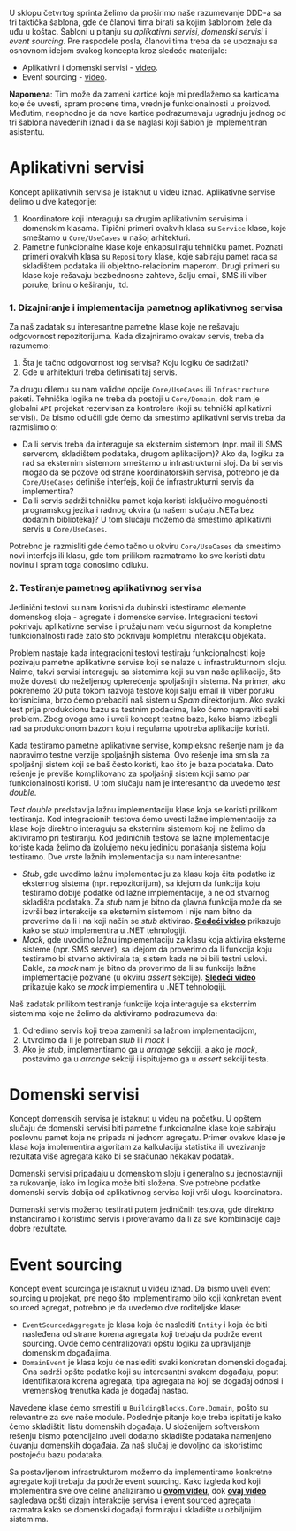 U sklopu četvrtog sprinta želimo da proširimo naše razumevanje DDD-a sa tri taktička šablona, gde će članovi tima birati sa kojim šablonom žele da uđu u koštac. Šabloni u pitanju su _aplikativni servisi_, _domenski servisi_ i _event sourcing_. Pre raspodele posla, članovi tima treba da se upoznaju sa osnovnom idejom svakog koncepta kroz sledeće materijale:

- Aplikativni i domenski servisi - [video](https://youtu.be/Y8I4THKo9HA).
- Event sourcing - [video](https://youtu.be/cTMG3QB7Lys).

**Napomena**: Tim može da zameni kartice koje mi predlažemo sa karticama koje će uvesti, spram procene tima, vrednije funkcionalnosti u proizvod. Međutim, neophodno je da nove kartice podrazumevaju ugradnju jednog od tri šablona navedenih iznad i da se naglasi koji šablon je implementiran asistentu.

# Aplikativni servisi
Koncept aplikativnih servisa je istaknut u videu iznad. Aplikativne servise delimo u dve kategorije:

1. Koordinatore koji interaguju sa drugim aplikativnim servisima i domenskim klasama. Tipični primeri ovakvih klasa su `Service` klase, koje smeštamo u `Core/UseCases` u našoj arhitekturi.
2. Pametne funkcionalne klase koje enkapsuliraju tehničku pamet. Poznati primeri ovakvih klasa su `Repository` klase, koje sabiraju pamet rada sa skladištem podataka ili objektno-relacionim maperom. Drugi primeri su klase koje rešavaju bezbednosne zahteve, šalju email, SMS ili viber poruke, brinu o keširanju, itd.

### 1. Dizajniranje i implementacija pametnog aplikativnog servisa
Za naš zadatak su interesantne pametne klase koje ne rešavaju odgovornost repozitorijuma. Kada dizajniramo ovakav servis, treba da razumemo:

1. Šta je tačno odgovornost tog servisa? Koju logiku će sadržati?
2. Gde u arhitekturi treba definisati taj servis.

Za drugu dilemu su nam validne opcije `Core/UseCases` ili `Infrastructure` paketi. Tehnička logika ne treba da postoji u `Core/Domain`, dok nam je globalni `API` projekat rezervisan za kontrolere (koji su tehnički aplikativni servisi). Da bismo odlučili gde ćemo da smestimo aplikativni servis treba da razmislimo o:

- Da li servis treba da interaguje sa eksternim sistemom (npr. mail ili SMS serverom, skladištem podataka, drugom aplikacijom)? Ako da, logiku za rad sa eksternim sistemom smeštamo u infrastrukturni sloj. Da bi servis mogao da se pozove od strane koordinatorskih servisa, potrebno je da `Core/UseCases` definiše interfejs, koji će infrastrukturni servis da implementira?
- Da li servis sadrži tehničku pamet koja koristi isključivo mogućnosti programskog jezika i radnog okvira (u našem slučaju .NETa bez dodatnih biblioteka)? U tom slučaju možemo da smestimo aplikativni servis u `Core/UseCases`.

Potrebno je razmisliti gde ćemo tačno u okviru `Core/UseCases` da smestimo novi interfejs ili klasu, gde tom prilikom razmatramo ko sve koristi datu novinu i spram toga donosimo odluku.

### 2. Testiranje pametnog aplikativnog servisa
Jedinični testovi su nam korisni da dubinski istestiramo elemente domenskog sloja - agregate i domenske servise. Integracioni testovi  pokrivaju aplikativne servise i pružaju nam veću sigurnost da kompletne funkcionalnosti rade zato što pokrivaju kompletnu interakciju objekata.

Problem nastaje kada integracioni testovi testiraju funkcionalnosti koje pozivaju pametne aplikativne servise koji se nalaze u infrastrukturnom sloju. Naime, takvi servisi interaguju sa sistemima koji su van naše aplikacije, što može dovesti do neželjenog opterećenja spoljašnjih sistema. Na primer, ako pokrenemo 20 puta tokom razvoja testove koji šalju email ili viber poruku korisnicima, brzo ćemo prebaciti naš sistem u _Spam_ direktorijum. Ako svaki test prlja produkcionu bazu sa testnim podacima, lako ćemo napraviti sebi problem. Zbog ovoga smo i uveli koncept testne baze, kako bismo izbegli rad sa produkcionom bazom koju i regularna upotreba aplikacije koristi.

Kada testiramo pametne aplikativne servise, kompleksno rešenje nam je da napravimo testne verzije spoljašnjih sistema. Ovo rešenje ima smisla za spoljašnji sistem koji se baš često koristi, kao što je baza podataka. Dato rešenje je previše komplikovano za spoljašnji sistem koji samo par funkcionalnosti koristi. U tom slučaju nam je interesantno da uvedemo _test double_.

_Test double_ predstavlja lažnu implementaciju klase koja se koristi prilikom testiranja. Kod integracionih testova ćemo uvesti lažne implementacije za klase koje direktno interaguju sa eksternim sistemom koji ne želimo da aktiviramo pri testiranju. Kod jediničnih testova se lažne implementacije koriste kada želimo da izolujemo neku jedinicu ponašanja sistema koju testiramo. Dve vrste lažnih implementacija su nam interesantne:

- _Stub_, gde uvodimo lažnu implementaciju za klasu koja čita podatke iz eksternog sistema (npr. repozitorijum), sa idejom da funkcija koju testiramo dobije podatke od lažne implementacije, a ne od stvarnog skladišta podataka. Za _stub_ nam je bitno da glavna funkcija može da se izvrši bez interakcije sa eksternim sistemom i nije nam bitno da proverimo da li i na koji način se _stub_ aktivirao. **[Sledeći video](https://www.youtube.com/watch?v=iQJ448L5sdE)** prikazuje kako se _stub_ implementira u .NET tehnologiji.
- _Mock_, gde uvodimo lažnu implementaciju za klasu koja aktivira eksterne sisteme (npr. SMS server), sa idejom da proverimo da li funkcija koju testiramo bi stvarno aktivirala taj sistem kada ne bi bili testni uslovi. Dakle, za _mock_ nam je bitno da proverimo da li su funkcije lažne implementacije pozvane (u okviru _assert_ sekcije). **[Sledeći video](https://www.youtube.com/watch?v=Qn2rYN6vNHo)** prikazuje kako se _mock_ implementira u .NET tehnologiji.

Naš zadatak prilikom testiranje funkcije koja interaguje sa eksternim sistemima koje ne želimo da aktiviramo podrazumeva da:

1. Odredimo servis koji treba zameniti sa lažnom implementacijom,
2. Utvrdimo da li je potreban _stub_ ili _mock_ i
3. Ako je _stub_, implementiramo ga u _arrange_ sekciji, a ako je _mock_, postavimo ga u _arrange_ sekciji i ispitujemo ga u _assert_ sekciji testa.

# Domenski servisi
Koncept domenskih servisa je istaknut u videu na početku. U opštem slučaju će domenski servisi biti pametne funkcionalne klase koje sabiraju poslovnu pamet koja ne pripada ni jednom agregatu. Primer ovakve klase je klasa koja implementira algoritam za kalkulaciju statistika ili uvezivanje rezultata više agregata kako bi se sračunao nekakav podatak.

Domenski servisi pripadaju u domenskom sloju i generalno su jednostavniji za rukovanje, iako im logika može biti složena. Sve potrebne podatke domenski servis dobija od aplikativnog servisa koji vrši ulogu koordinatora.

Domenski servis možemo testirati putem jediničnih testova, gde direktno instanciramo i koristimo servis i proveravamo da li za sve kombinacije daje dobre rezultate.

# Event sourcing
Koncept event sourcinga je istaknut u videu iznad. Da bismo uveli event sourcing u projekat, pre nego što implementiramo bilo koji konkretan event sourced agregat, potrebno je da uvedemo dve roditeljske klase:

- `EventSourcedAggregate` je klasa koja će naslediti `Entity` i koja će biti nasleđena od strane korena agregata koji trebaju da podrže event sourcing. Ovde ćemo centralizovati opštu logiku za upravljanje domenskim događajima.
- `DomainEvent` je klasa koju će naslediti svaki konkretan domenski događaj. Ona sadrži opšte podatke koji su interesantni svakom događaju, poput identifikatora korena agregata, tipa agregata na koji se događaj odnosi i vremenskog trenutka kada je događaj nastao.

Navedene klase ćemo smestiti u `BuildingBlocks.Core.Domain`, pošto su relevantne za sve naše module. Poslednje pitanje koje treba ispitati je kako ćemo skladištiti listu domenskih događaja. U složenijem softverskom rešenju bismo potencijalno uveli dodatno skladište podataka namenjeno čuvanju domenskih događaja. Za naš slučaj je dovoljno da iskoristimo postojeću bazu podataka.

Sa postavljenom infrastrukturom možemo da implementiramo konkretne agregate koji trebaju da podrže event sourcing. Kako izgleda kod koji implementira sve ove celine analiziramo u **[ovom videu](https://www.youtube.com/watch?v=PjI42va62aU)**, dok **[ovaj video](https://www.youtube.com/watch?v=CsxvOFhpmRg)** sagledava opšti dizajn interakcije servisa i event sourced agregata i razmatra kako se domenski događaji formiraju i skladište u ozbiljnijim sistemima.
